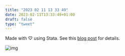 ```yaml
---
title: "2023 02 11 13 33 49"
date: 2023-02-11T13:33:49+01:00
draft: false
type: "tweet"
---
```


Made with ♡ using Stata. See this [blog post](/post/stata-plot-04/) for details.

![img](/img/fig-01-06.png)
